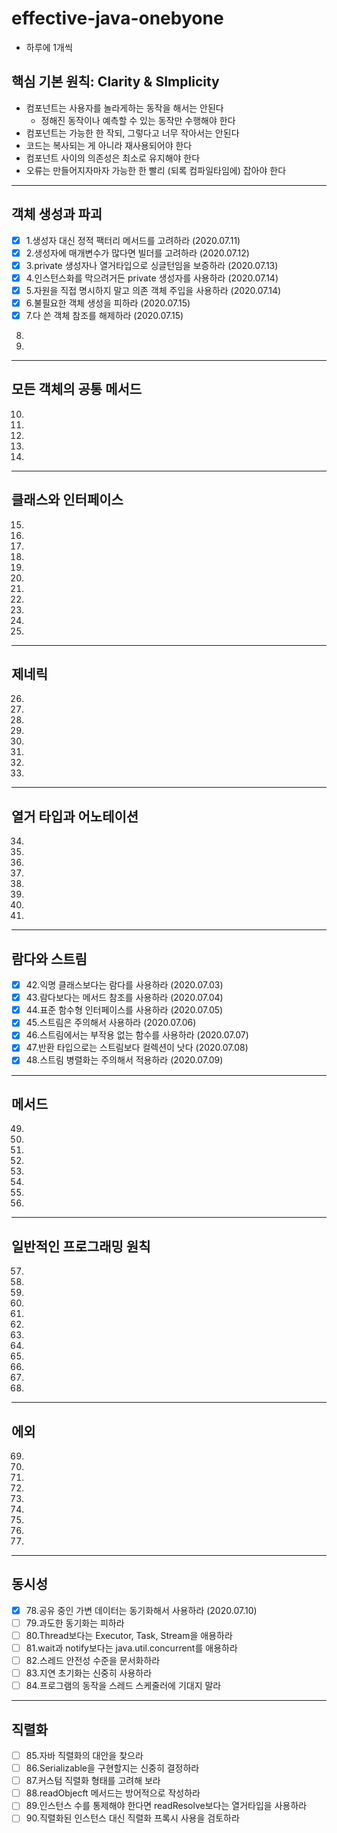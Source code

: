 # effective-java-onebyone
* 하루에 1개씩

## 핵심 기본 원칙: Clarity & SImplicity
* 컴포넌트는 사용자를 놀라게하는 동작을 해서는 안된다
  * 정해진 동작이나 예측할 수 있는 동작만 수행해야 한다
* 컴포넌트는 가능한 한 작되, 그렇다고 너무 작아서는 안된다
* 코드는 복사되는 게 아니라 재사용되어야 한다
* 컴포넌트 사이의 의존성은 최소로 유지해야 한다
* 오류는 만들어지자마자 가능한 한 빨리 (되록 컴파일타임에) 잡아야 한다

---
## 객체 생성과 파괴
- [x] 1.생성자 대신 정적 팩터리 메서드를 고려하라 (2020.07.11)
- [x] 2.생성자에 매개변수가 많다면 빌더를 고려하라 (2020.07.12)
- [x] 3.private 생성자나 열거타입으로 싱글턴임을 보증하라 (2020.07.13)
- [x] 4.인스턴스화를 막으려거든 private 생성자를 사용하라 (2020.07.14)
- [x] 5.자원을 직접 명시하지 말고 의존 객체 주입을 사용하라 (2020.07.14)
- [x] 6.불필요한 객체 생성을 피하라 (2020.07.15)
- [x] 7.다 쓴 객체 참조를 해제하라 (2020.07.15)
8. 
9. 

---
## 모든 객체의 공통 메서드
10. 
11. 
12. 
13. 
14.

---
## 클래스와 인터페이스
15. 
16.
17.
18.
19.
20.
21.
22.
23.
24.
25.

---
## 제네릭
26. 
27. 
28.
29.
30.
31.
32.
33.

---
## 열거 타입과 어노테이션
34. 
35.
36.
37.
38.
39.
40.
41.

---
## 람다와 스트림
- [x]  42.익명 클래스보다는 람다를 사용하라 (2020.07.03)
- [x]  43.람다보다는 메서드 참조를 사용하라 (2020.07.04)
- [x]  44.표준 함수형 인터페이스를 사용하라 (2020.07.05)
- [x]  45.스트림은 주의해서 사용하라 (2020.07.06)
- [x]  46.스트림에서는 부작용 없는 함수를 사용하라 (2020.07.07)
- [x]  47.반환 타입으로는 스트림보다 컬렉션이 낫다 (2020.07.08)
- [x]  48.스트림 병렬화는 주의해서 적용하라 (2020.07.09)

---
## 메서드
49.
50.
51.
52.
53.
54.
55.
56.

---
## 일반적인 프로그래밍 원칙
57.
58.
59.
60.
61.
62.
63.
64.
65.
66.
67.
68.

---
## 에외
69.
70.
71.
72.
73.
74.
75.
76.
77.

---
## 동시성
- [x]  78.공유 중인 가변 데이터는 동기화해서 사용하라 (2020.07.10)
- [ ]  79.과도한 동기화는 피하라
- [ ]  80.Thread보다는 Executor, Task, Stream을 애용하라
- [ ]  81.wait과 notify보다는 java.util.concurrent를 애용하라
- [ ]  82.스레드 안전성 수준을 문서화하라
- [ ]  83.지연 초기화는 신중히 사용하라
- [ ]  84.프로그램의 동작을 스레드 스케줄러에 기대지 말라

---
## 직렬화
- [ ]  85.자바 직렬화의 대안을 찾으라
- [ ]  86.Serializable을 구현할지는 신중히 결정하라
- [ ]  87.커스텀 직렬화 형태를 고려해 보라
- [ ]  88.readObjecft 메서드는 방어적으로 작성하라
- [ ]  89.인스턴스 수를 통제해야 한다면 readResolve보다는 열거타입을 사용하라
- [ ]  90.직렬화된 인스턴스 대신 직렬화 프록시 사용을 검토하라
